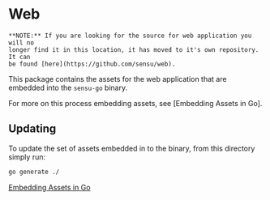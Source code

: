 # Web

    **NOTE:** If you are looking for the source for web application you will no
    longer find it in this location, it has moved to it's own repository. It can
    be found [here](https://github.com/sensu/web).

This package contains the assets for the web application that are embedded into
the `sensu-go` binary.

For more on this process embedding assets, see [Embedding Assets in Go].

## Updating

To update the set of assets embedded in to the binary, from this directory
simply run:

```sh
go generate ./
```

[Embedding Assets in Go](https://sharpend.io/archives/embedding-assets-in-go/)
